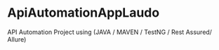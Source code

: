 # ApiAutomationAppLaudo
API Automation Project using (JAVA / MAVEN / TestNG / Rest Assured/ Allure)
